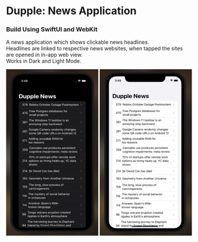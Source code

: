 # Dupple: News Application

<div>
  <p>
    <h3> Build Using SwiftUI and WebKit </h3>
    A news application which shows clickable news headlines. 
    <br> Headlines are linked to respective news websites, when tapped the sites are opened in in-app web view.
    <br> Works in Dark and Light Mode.
  </p>
  <p>
    <img src="https://github.com/Harshul-18/SwiftProjects/blob/main/Images/DarkMode.png" width="250" height="450" />
    <img src="https://github.com/Harshul-18/SwiftProjects/blob/main/Images/LightMode.png" width="250" height="450" />
  </p>
</div>
